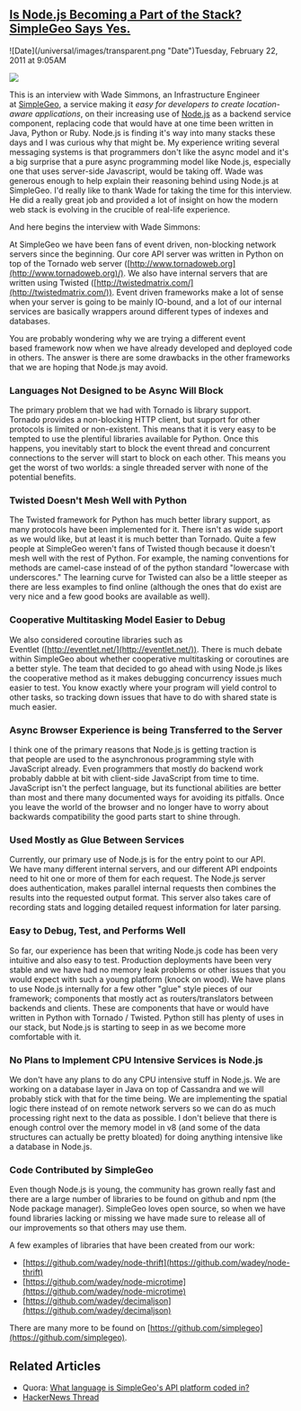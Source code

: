 ## [Is Node.js Becoming a Part of the Stack? SimpleGeo Says Yes.](/blog/2011/2/22/is-nodejs-becoming-a-part-of-the-stack-simplegeo-says-yes.html)

<div class="journal-entry-tag journal-entry-tag-post-title"><span class="posted-on">![Date](/universal/images/transparent.png "Date")Tuesday, February 22, 2011 at 9:05AM</span></div>

<div class="body">

![](http://farm6.static.flickr.com/5138/5468883306_866b2bf533_m.jpg)

This is an interview with Wade Simmons, an Infrastructure Engineer at [SimpleGeo](http://simplegeo.com/), a service making it _easy for developers to create location-aware applications_, on their increasing use of [Node.js](http://nodejs.org/) as a backend service component, replacing code that would have at one time been written in Java, Python or Ruby. Node.js is finding it's way into many stacks these days and I was curious why that might be. My experience writing several messaging systems is that programmers don't like the async model and it's a big surprise that a pure async programming model like Node.js, especially one that uses server-side Javascript, would be taking off. Wade was generous enough to help explain their reasoning behind using Node.js at SimpleGeo. I'd really like to thank Wade for taking the time for this interview. He did a really great job and provided a lot of insight on how the modern web stack is evolving in the crucible of real-life experience.  

And here begins the interview with Wade Simmons:

At SimpleGeo we have been fans of event driven, non-blocking network servers since the beginning. Our core API server was written in Python on top of the Tornado web server ([http://www.tornadoweb.org](http://www.tornadoweb.org)/). We also have internal servers that are written using Twisted ([http://twistedmatrix.com/](http://twistedmatrix.com/)). Event driven frameworks make a lot of sense when your server is going to be mainly IO-bound, and a lot of our internal services are basically wrappers around different types of indexes and databases.

You are probably wondering why we are trying a different event based framework now when we have already developed and deployed code in others. The answer is there are some drawbacks in the other frameworks that we are hoping that Node.js may avoid.

### Languages Not Designed to be Async Will Block

The primary problem that we had with Tornado is library support. Tornado provides a non-blocking HTTP client, but support for other protocols is limited or non-existent. This means that it is very easy to be tempted to use the plentiful libraries available for Python. Once this happens, you inevitably start to block the event thread and concurrent connections to the server will start to block on each other. This means you get the worst of two worlds: a single threaded server with none of the potential benefits.

### Twisted Doesn't Mesh Well with Python

The Twisted framework for Python has much better library support, as many protocols have been implemented for it. There isn't as wide support as we would like, but at least it is much better than Tornado. Quite a few people at SimpleGeo weren't fans of Twisted though because it doesn't mesh well with the rest of Python. For example, the naming conventions for methods are camel-case instead of of the python standard "lowercase with underscores." The learning curve for Twisted can also be a little steeper as there are less examples to find online (although the ones that do exist are very nice and a few good books are available as well).

### Cooperative Multitasking Model Easier to Debug

We also considered coroutine libraries such as Eventlet ([http://eventlet.net/](http://eventlet.net/)). There is much debate within SimpleGeo about whether cooperative multitasking or coroutines are a better style. The team that decided to go ahead with using Node.js likes the cooperative method as it makes debugging concurrency issues much easier to test. You know exactly where your program will yield control to other tasks, so tracking down issues that have to do with shared state is much easier.

### Async Browser Experience is being Transferred to the Server

I think one of the primary reasons that Node.js is getting traction is that people are used to the asynchronous programming style with JavaScript already. Even programmers that mostly do backend work probably dabble at bit with client-side JavaScript from time to time. JavaScript isn't the perfect language, but its functional abilities are better than most and there many documented ways for avoiding its pitfalls. Once you leave the world of the browser and no longer have to worry about backwards compatibility the good parts start to shine through.

### Used Mostly as Glue Between Services

Currently, our primary use of Node.js is for the entry point to our API. We have many different internal servers, and our different API endpoints need to hit one or more of them for each request. The Node.js server does authentication, makes parallel internal requests then combines the results into the requested output format. This server also takes care of recording stats and logging detailed request information for later parsing.

### Easy to Debug, Test, and Performs Well

So far, our experience has been that writing Node.js code has been very intuitive and also easy to test. Production deployments have been very stable and we have had no memory leak problems or other issues that you would expect with such a young platform (knock on wood). We have plans to use Node.js internally for a few other "glue" style pieces of our framework; components that mostly act as routers/translators between backends and clients. These are components that have or would have written in Python with Tornado / Twisted. Python still has plenty of uses in our stack, but Node.js is starting to seep in as we become more comfortable with it.

### No Plans to Implement CPU Intensive Services is Node.js

We don't have any plans to do any CPU intensive stuff in Node.js. We are working on a database layer in Java on top of Cassandra and we will probably stick with that for the time being. We are implementing the spatial logic there instead of on remote network servers so we can do as much processing right next to the data as possible. I don't believe that there is enough control over the memory model in v8 (and some of the data structures can actually be pretty bloated) for doing anything intensive like a database in Node.js.

### Code Contributed by SimpleGeo

Even though Node.js is young, the community has grown really fast and there are a large number of libraries to be found on github and npm (the Node package manager). SimpleGeo loves open source, so when we have found libraries lacking or missing we have made sure to release all of our improvements so that others may use them.

A few examples of libraries that have been created from our work:

*   [https://github.com/wadey/node-thrift](https://github.com/wadey/node-thrift)
*   [https://github.com/wadey/node-microtime](https://github.com/wadey/node-microtime)
*   [https://github.com/wadey/decimaljson](https://github.com/wadey/decimaljson)

There are many more to be found on [https://github.com/simplegeo](https://github.com/simplegeo).

## Related Articles

*   Quora: [What language is SimpleGeo's API platform coded in?](http://www.quora.com/What-language-is-SimpleGeos-API-platform-coded-in/answer/Joe-Stump)
*   [HackerNews Thread](http://hackerne.ws/item?id=2251490)

</div>